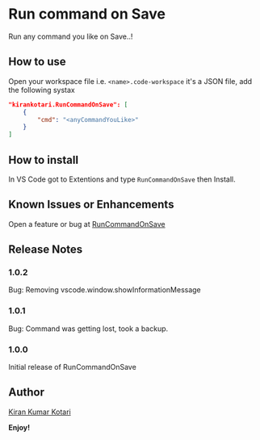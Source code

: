 # Run command on Save

Run any command you like on Save..!

## How to use

Open your workspace file i.e. `<name>.code-workspace` it's a JSON file, add the following systax

```json
"kirankotari.RunCommandOnSave": [
    {
        "cmd": "<anyCommandYouLike>"
    }
]
```

## How to install

In VS Code got to Extentions and type `RunCommandOnSave` then Install.

## Known Issues or Enhancements

Open a feature or bug at [RunCommandOnSave](https://github.com/kirankotari/RunCommandOnSave/issues)

## Release Notes

### 1.0.2

Bug: Removing vscode.window.showInformationMessage

### 1.0.1

Bug: Command was getting lost, took a backup.

### 1.0.0

Initial release of RunCommandOnSave

## Author

[Kiran Kumar Kotari](https://github.com/kirankotari)

**Enjoy!**
